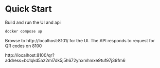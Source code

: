 # Quick Start

Build and run the UI and api

```bash
docker compose up
```

Browse to http://localhost:8101/ for the UI. The API responds to request for QR codes on 8100

http://localhost:8100/qr?address=bc1qkd5az2ml7dk5j5h672yhxmhmxe9tuf97j39fm6
